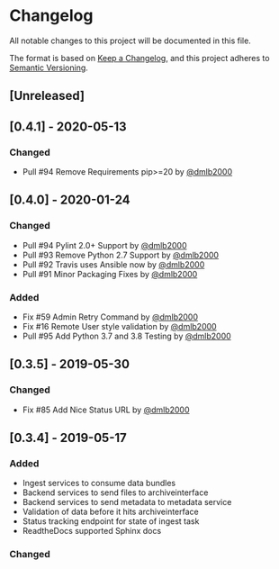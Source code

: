 # Changelog
All notable changes to this project will be documented in this file.

The format is based on [Keep a Changelog](https://keepachangelog.com/en/1.0.0/),
and this project adheres to [Semantic Versioning](https://semver.org/spec/v2.0.0.html).

## [Unreleased]

## [0.4.1] - 2020-05-13
### Changed
- Pull #94 Remove Requirements pip>=20 by [@dmlb2000](https://github.com/dmlb2000)

## [0.4.0] - 2020-01-24
### Changed
- Pull #94 Pylint 2.0+ Support by [@dmlb2000](https://github.com/dmlb2000)
- Pull #93 Remove Python 2.7 Support by [@dmlb2000](https://github.com/dmlb2000)
- Pull #92 Travis uses Ansible now by [@dmlb2000](https://github.com/dmlb2000)
- Pull #91 Minor Packaging Fixes by [@dmlb2000](https://github.com/dmlb2000)

### Added
- Fix #59 Admin Retry Command by [@dmlb2000](https://github.com/dmlb2000)
- Fix #16 Remote User style validation by [@dmlb2000](https://github.com/dmlb2000)
- Pull #95 Add Python 3.7 and 3.8 Testing by [@dmlb2000](https://github.com/dmlb2000)

## [0.3.5] - 2019-05-30
### Changed
- Fix #85 Add Nice Status URL by [@dmlb2000](https://github.com/dmlb2000)

## [0.3.4] - 2019-05-17
### Added
- Ingest services to consume data bundles
- Backend services to send files to archiveinterface
- Backend services to send metadata to metadata service
- Validation of data before it hits archiveinterface
- Status tracking endpoint for state of ingest task
- ReadtheDocs supported Sphinx docs

### Changed
